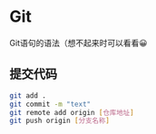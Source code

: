 # Git

Git语句的语法（想不起来时可以看看😀

## 提交代码

```bash
git add .
git commit -m "text"
git remote add origin [仓库地址]
git push origin [分支名称]
```
